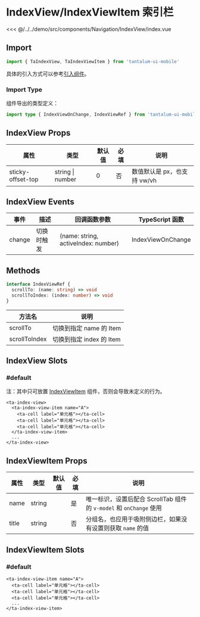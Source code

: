 # IndexView/IndexViewItem 索引栏

<CodeDemo name="IndexView">

<<< @/../../demo/src/components/Navigation/IndexView/index.vue

</CodeDemo>

## Import

```js
import { TaIndexView, TaIndexViewItem } from 'tantalum-ui-mobile'
```

具体的引入方式可以参考[引入组件](../guide/import.md)。

### Import Type

组件导出的类型定义：

```ts
import type { IndexViewOnChange, IndexViewRef } from 'tantalum-ui-mobile'
```

## IndexView Props

| 属性              | 类型             | 默认值 | 必填 | 说明                        |
| ----------------- | ---------------- | ------ | ---- | --------------------------- |
| sticky-offset-top | string \| number | 0      | 否   | 数值默认是 px，也支持 vw/vh |

## IndexView Events

| 事件   | 描述       | 回调函数参数                        | TypeScript 函数   |
| ------ | ---------- | ----------------------------------- | ----------------- |
| change | 切换时触发 | (name: string, activeIndex: number) | IndexViewOnChange |

## Methods

```ts
interface IndexViewRef {
  scrollTo: (name: string) => void
  scrollToIndex: (index: number) => void
}
```

| 方法名        | 说明                     |
| ------------- | ------------------------ |
| scrollTo      | 切换到指定 name 的 Item  |
| scrollToIndex | 切换到指定 index 的 Item |

## IndexView Slots

### #default

注：其中只可放置 [IndexViewItem](./IndexView.md#indexviewitem-索引子项) 组件，否则会导致未定义的行为。

```vue
<ta-index-view>
  <ta-index-view-item name="A">
    <ta-cell label="单元格"></ta-cell>
    <ta-cell label="单元格"></ta-cell>
    <ta-cell label="单元格"></ta-cell>
  </ta-index-view-item>
  ...
</ta-index-view>
```

## IndexViewItem Props

| 属性  | 类型   | 默认值 | 必填 | 说明                                                               |
| ----- | ------ | ------ | ---- | ------------------------------------------------------------------ |
| name  | string |        | 是   | 唯一标识，设置后配合 ScrollTab 组件的 `v-model` 和 `onChange` 使用 |
| title | string |        | 否   | 分组名，也应用于吸附侧边栏，如果没有设置则获取 `name` 的值         |

## IndexViewItem Slots

### #default

```vue
<ta-index-view-item name="A">
  <ta-cell label="单元格"></ta-cell>
  <ta-cell label="单元格"></ta-cell>
  <ta-cell label="单元格"></ta-cell>
  ...
</ta-index-view-item>
```
